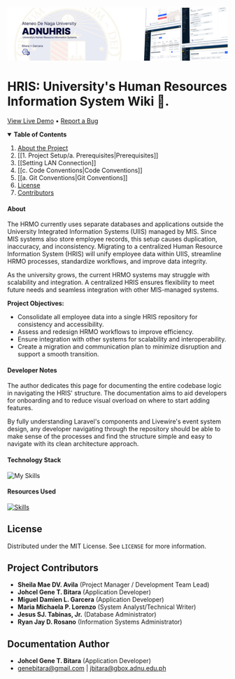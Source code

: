 ![adnuhris-cover](assets/Cover.png)

# HRIS: University's Human Resources Information System Wiki 📖.

[View Live Demo](https://services.adnu.edu.ph/hris) • [Report a Bug](https://mis-git.adnu.edu.ph/misadnu/hris/issues)

<details open>
<summary><b>Table of Contents</b></summary>

1. [About the Project](#about)
2. [[1. Project Setup/a. Prerequisites|Prerequisites]]
3. [[Setting LAN Connection]]
4. [[c. Code Conventions|Code Conventions]]
5. [[a. Git Conventions|Git Conventions]]
6. [License](#license)
7. [Contributors](#contributors)
 </details>

#### **About**

The HRMO currently uses separate databases and applications outside the University Integrated Information Systems (UIIS) managed by MIS. Since MIS systems also store employee records, this setup causes duplication, inaccuracy, and inconsistency. Migrating to a centralized Human Resource Information System (HRIS) will unify employee data within UIIS, streamline HRMO processes, standardize workflows, and improve data integrity.

As the university grows, the current HRMO systems may struggle with scalability and integration. A centralized HRIS ensures flexibility to meet future needs and seamless integration with other MIS-managed systems.  

**Project Objectives:**

- Consolidate all employee data into a single HRIS repository for consistency and accessibility.
- Assess and redesign HRMO workflows to improve efficiency.
- Ensure integration with other systems for scalability and interoperability.
- Create a migration and communication plan to minimize disruption and support a smooth transition.

#### **Developer Notes**

The author dedicates this page for documenting the entire codebase logic in navigating the HRIS' structure. The documentation aims to aid developers for onboarding and to reduce visual overload on where to start adding features.

By fully understanding Laravel's components and Livewire's event system design, any developer navigating through the repository should be able to make sense of the processes and find the structure simple and easy to navigate with its clean architecture approach.

#### **Technology Stack**

![My Skills](https://go-skill-icons.vercel.app/api/icons?i=nodejs,php,livewire,oracle,tailwind,html,js,css,scss,composer&theme=light)

#### **Resources Used**

[![Skills](https://skillicons.dev/icons?i=git,gitlab,figma,vite,vscode)](https://skillicons.dev)

## **License**

Distributed under the MIT License. See `LICENSE` for more information.

## **Project Contributors**

-   **Sheila Mae DV. Avila** (Project Manager / Development Team Lead)
-   **Johcel Gene T. Bitara** (Application Developer)
-   **Miguel Damien L. Garcera** (Application Developer)
-   **Maria Michaela P. Lorenzo** (System Analyst/Technical Writer)
-   **Jesus SJ. Tabinas, Jr.** (Database Administrator)
-   **Ryan Jay D. Rosano** (Information Systems Administrator)

## **Documentation Author**

- **Johcel Gene T. Bitara** (Application Developer)
- genebitara@gmail.com | jbitara@gbox.adnu.edu.ph